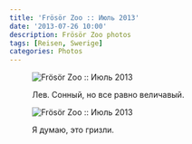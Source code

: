 ```yaml
---
title: 'Frösör Zoo :: Июль 2013'
date: '2013-07-26 10:00'
description: Frösör Zoo photos
tags: [Reisen, Swerige]
categories: Photos
---
```

<figure>
	<img src="{{urls.media}}/1374870267530-600.jpeg" alt="Frösör Zoo :: Июль 2013" />
	<figcaption><p> Лев. Сонный, но все равно величавый.</p></figcaption>
</figure>

<figure>
	<img src="{{urls.media}}/1374870273638-600.jpeg" alt="Frösör Zoo :: Июль 2013" />
	<figcaption><p>Я думаю, это гризли.</p></figcaption>
</figure>

